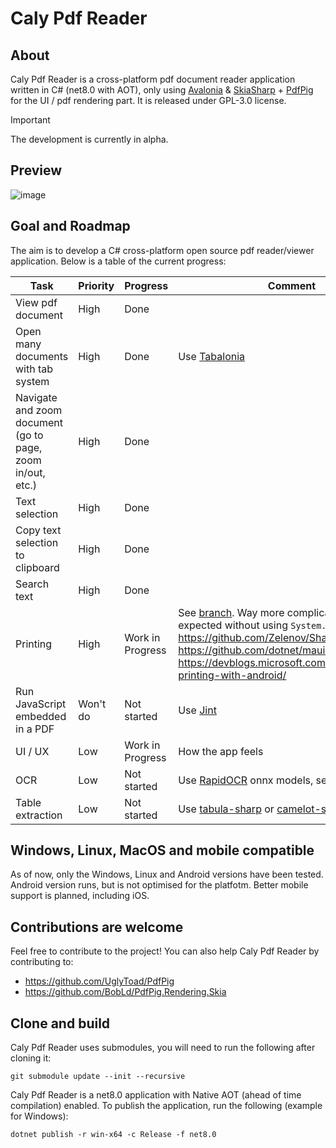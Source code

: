 # Caly Pdf Reader
## About
Caly Pdf Reader is a cross-platform pdf document reader application written in C# (net8.0 with AOT), only using [Avalonia](https://github.com/AvaloniaUI/Avalonia) & [SkiaSharp](https://github.com/mono/SkiaSharp) + [PdfPig](https://github.com/UglyToad/PdfPig) for the UI / pdf rendering part. It is released under GPL-3.0 license.

> [!IMPORTANT]
> The development is currently in alpha.

## Preview
![image](https://github.com/BobLd/Caly/assets/38405645/b8a191fd-fd9f-49f3-823e-cc6acb0f2429)

## Goal and Roadmap
The aim is to develop a C# cross-platform open source pdf reader/viewer application. Below is a table of the current progress:

| Task | Priority | Progress | Comment | TODO |
| ---- | -------- | -------- | ------- | ---- |
| View pdf document | High | Done | | Performance to improve |
| Open many documents with tab system | High | Done | Use [Tabalonia](https://github.com/egorozh/Tabalonia) | Bugs to fix - see https://github.com/BobLd/Caly/issues/11 |
| Navigate and zoom document (go to page, zoom in/out, etc.) | High | Done | | Performance to improve |
| Text selection | High | Done | | Improve rendering by merging words into lines |
| Copy text selection to clipboard | High | Done | | |
| Search text | High | Done | | Improve word matching |
| Printing | High | Work in Progress | See [branch](https://github.com/BobLd/Caly/tree/printing). Way more complicated than expected without using `System.Drawing`. See https://github.com/Zelenov/SharpIpp https://github.com/dotnet/maui/issues/9931 https://devblogs.microsoft.com/xamarin/native-printing-with-android/ | |
| Run JavaScript embedded in a PDF | Won't do | Not started | Use [Jint](https://github.com/sebastienros/jint) | |
| UI / UX | Low | Work in Progress | How the app feels | Need better colors, icons, transitions, etc. |
| OCR | Low | Not started | Use [RapidOCR](https://github.com/RapidAI/RapidOCR) onnx models, see [RapidOcrNet](https://github.com/BobLd/RapidOcrNet) | |
| Table extraction | Low | Not started  | Use [tabula-sharp](https://github.com/BobLd/tabula-sharp) or [camelot-sharp](https://github.com/BobLd/camelot-sharp) | |

## Windows, Linux, MacOS and mobile compatible
As of now, only the Windows, Linux and Android versions have been tested. Android version runs, but is not optimised for the platfotm. Better mobile support is planned, including iOS.

## Contributions are welcome
Feel free to contribute to the project! You can also help Caly Pdf Reader by contributing to:
- https://github.com/UglyToad/PdfPig
- https://github.com/BobLd/PdfPig.Rendering.Skia

## Clone and build
Caly Pdf Reader uses submodules, you will need to run the following after cloning it:
```
git submodule update --init --recursive
```

Caly Pdf Reader is a net8.0 application with Native AOT (ahead of time compilation) enabled. To publish the application, run the following (example for Windows):
```
dotnet publish -r win-x64 -c Release -f net8.0
```


